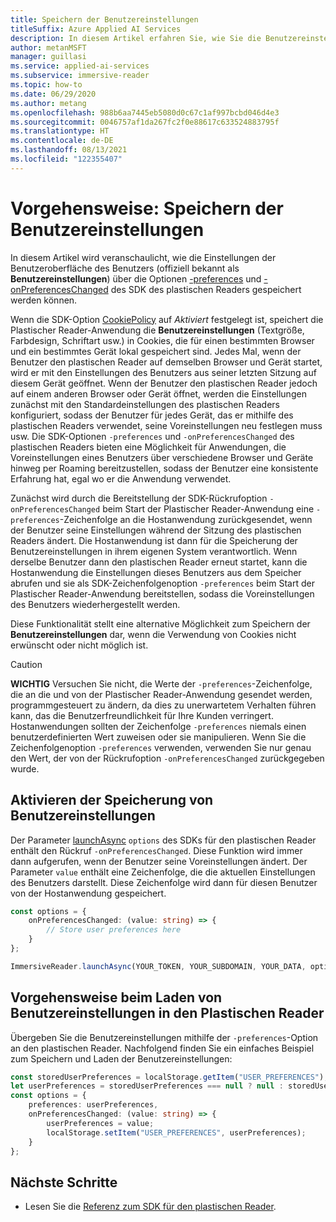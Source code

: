 ```yaml
---
title: Speichern der Benutzereinstellungen
titleSuffix: Azure Applied AI Services
description: In diesem Artikel erfahren Sie, wie Sie die Benutzereinstellungen speichern.
author: metanMSFT
manager: guillasi
ms.service: applied-ai-services
ms.subservice: immersive-reader
ms.topic: how-to
ms.date: 06/29/2020
ms.author: metang
ms.openlocfilehash: 988b6aa7445eb5080d0c67c1af997bcbd046d4e3
ms.sourcegitcommit: 0046757af1da267fc2f0e88617c633524883795f
ms.translationtype: HT
ms.contentlocale: de-DE
ms.lasthandoff: 08/13/2021
ms.locfileid: "122355407"
---
```

# <a name="how-to-store-user-preferences"></a>Vorgehensweise: Speichern der Benutzereinstellungen

In diesem Artikel wird veranschaulicht, wie die Einstellungen der Benutzeroberfläche des Benutzers (offiziell bekannt als **Benutzereinstellungen**) über die Optionen [-preferences](./reference.md#options) und [-onPreferencesChanged](./reference.md#options) des SDK des plastischen Readers gespeichert werden können.

Wenn die SDK-Option [CookiePolicy](./reference.md#cookiepolicy-options) auf *Aktiviert* festgelegt ist, speichert die Plastischer Reader-Anwendung die **Benutzereinstellungen** (Textgröße, Farbdesign, Schriftart usw.) in Cookies, die für einen bestimmten Browser und ein bestimmtes Gerät lokal gespeichert sind. Jedes Mal, wenn der Benutzer den plastischen Reader auf demselben Browser und Gerät startet, wird er mit den Einstellungen des Benutzers aus seiner letzten Sitzung auf diesem Gerät geöffnet. Wenn der Benutzer den plastischen Reader jedoch auf einem anderen Browser oder Gerät öffnet, werden die Einstellungen zunächst mit den Standardeinstellungen des plastischen Readers konfiguriert, sodass der Benutzer für jedes Gerät, das er mithilfe des plastischen Readers verwendet, seine Voreinstellungen neu festlegen muss usw. Die SDK-Optionen `-preferences` und `-onPreferencesChanged` des plastischen Readers bieten eine Möglichkeit für Anwendungen, die Voreinstellungen eines Benutzers über verschiedene Browser und Geräte hinweg per Roaming bereitzustellen, sodass der Benutzer eine konsistente Erfahrung hat, egal wo er die Anwendung verwendet.

Zunächst wird durch die Bereitstellung der SDK-Rückrufoption `-onPreferencesChanged` beim Start der Plastischer Reader-Anwendung eine `-preferences`-Zeichenfolge an die Hostanwendung zurückgesendet, wenn der Benutzer seine Einstellungen während der Sitzung des plastischen Readers ändert. Die Hostanwendung ist dann für die Speicherung der Benutzereinstellungen in ihrem eigenen System verantwortlich. Wenn derselbe Benutzer dann den plastischen Reader erneut startet, kann die Hostanwendung die Einstellungen dieses Benutzers aus dem Speicher abrufen und sie als SDK-Zeichenfolgenoption `-preferences` beim Start der Plastischer Reader-Anwendung bereitstellen, sodass die Voreinstellungen des Benutzers wiederhergestellt werden.

Diese Funktionalität stellt eine alternative Möglichkeit zum Speichern der **Benutzereinstellungen** dar, wenn die Verwendung von Cookies nicht erwünscht oder nicht möglich ist.

> [!CAUTION]
> **WICHTIG** Versuchen Sie nicht, die Werte der `-preferences`-Zeichenfolge, die an die und von der Plastischer Reader-Anwendung gesendet werden, programmgesteuert zu ändern, da dies zu unerwartetem Verhalten führen kann, das die Benutzerfreundlichkeit für Ihre Kunden verringert. Hostanwendungen sollten der Zeichenfolge `-preferences` niemals einen benutzerdefinierten Wert zuweisen oder sie manipulieren. Wenn Sie die Zeichenfolgenoption `-preferences` verwenden, verwenden Sie nur genau den Wert, der von der Rückrufoption `-onPreferencesChanged` zurückgegeben wurde.

## <a name="how-to-enable-storing-user-preferences"></a>Aktivieren der Speicherung von Benutzereinstellungen

Der Parameter [launchAsync](./reference.md#launchasync) `options` des SDKs für den plastischen Reader enthält den Rückruf `-onPreferencesChanged`. Diese Funktion wird immer dann aufgerufen, wenn der Benutzer seine Voreinstellungen ändert. Der Parameter `value` enthält eine Zeichenfolge, die die aktuellen Einstellungen des Benutzers darstellt. Diese Zeichenfolge wird dann für diesen Benutzer von der Hostanwendung gespeichert.

```typescript
const options = {
    onPreferencesChanged: (value: string) => {
        // Store user preferences here
    }
};

ImmersiveReader.launchAsync(YOUR_TOKEN, YOUR_SUBDOMAIN, YOUR_DATA, options);
```

## <a name="how-to-load-user-preferences-into-the-immersive-reader"></a>Vorgehensweise beim Laden von Benutzereinstellungen in den Plastischen Reader

Übergeben Sie die Benutzereinstellungen mithilfe der `-preferences`-Option an den plastischen Reader. Nachfolgend finden Sie ein einfaches Beispiel zum Speichern und Laden der Benutzereinstellungen:

```typescript
const storedUserPreferences = localStorage.getItem("USER_PREFERENCES");
let userPreferences = storedUserPreferences === null ? null : storedUserPreferences;
const options = {
    preferences: userPreferences,
    onPreferencesChanged: (value: string) => {
        userPreferences = value;
        localStorage.setItem("USER_PREFERENCES", userPreferences);
    }
};
```

## <a name="next-steps"></a>Nächste Schritte

* Lesen Sie die [Referenz zum SDK für den plastischen Reader](./reference.md).